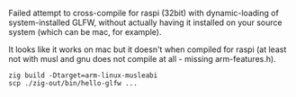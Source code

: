 Failed attempt to cross-compile for raspi (32bit) with dynamic-loading of system-installed GLFW,
without actually having it installed on your source system (which can be mac, for example).

It looks like it works on mac but it doesn't when compiled for raspi (at least not with musl and gnu does not compile at all - missing arm-features.h).

```
zig build -Dtarget=arm-linux-musleabi
scp ./zig-out/bin/hello-glfw ...
```
